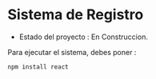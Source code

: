 <h1> Sistema de Registro</h1>

- Estado del proyecto : En Construccion.

Para ejecutar el sistema, debes poner :

```npm install react```
